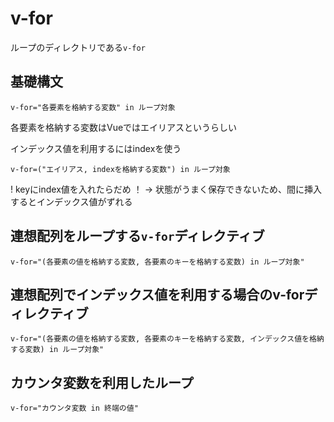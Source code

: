 # v-for

ループのディレクトリである`v-for`

## 基礎構文
```
v-for="各要素を格納する変数" in ループ対象
```
各要素を格納する変数はVueではエイリアスというらしい

インデックス値を利用するにはindexを使う
```
v-for=("エイリアス, indexを格納する変数") in ループ対象
```

! keyにindex値を入れたらだめ ！ → 状態がうまく保存できないため、間に挿入するとインデックス値がずれる

## 連想配列をループする`v-for`ディレクティブ
```
v-for="(各要素の値を格納する変数, 各要素のキーを格納する変数) in ループ対象"
```

## 連想配列でインデックス値を利用する場合のv-forディレクティブ
```
v-for="(各要素の値を格納する変数, 各要素のキーを格納する変数, インデックス値を格納する変数) in ループ対象"
```

## カウンタ変数を利用したループ
```
v-for="カウンタ変数 in 終端の値"
```